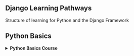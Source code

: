 ## **Django Learning Pathways**

Structure of learning for Python and the Django Framework


## Python Basics

<details>
<summary><b>Python Basics Course</b>
</summary>
<br>
This first tutorial is most definitely aimed at Django beginners where we cover the basics of developing Django views, URLS, models and get started with testing our application. By the end of this tutorial you will have a working product catalogue which will form the basis of our e-commerce application.
<br><br>
Link to Tutorial https://youtu.be/UqSJCVePEWU
</details>

